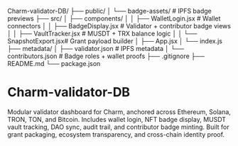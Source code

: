 Charm-validator-DB/
├── public/
│   └── badge-assets/         # IPFS badge previews
├── src/
│   ├── components/
│   │   ├── WalletLogin.jsx   # Wallet connectors
│   │   ├── BadgeDisplay.jsx  # Validator + contributor badge views
│   │   ├── VaultTracker.jsx  # MUSDT + TRX balance logic
│   │   └── SnapshotExport.jsx# Grant payload builder
│   ├── App.jsx
│   └── index.js
├── metadata/
│   ├── validator.json        # IPFS metadata
│   └── contributors.json     # Badge roles + wallet proofs
├── .gitignore
├── README.md
└── package.json
# Charm-validator-DB
Modular validator dashboard for Charm, anchored across Ethereum, Solana, TRON, TON, and Bitcoin. Includes wallet login, NFT badge display, MUSDT vault tracking, DAO sync, audit trail, and contributor badge minting. Built for grant packaging, ecosystem transparency, and cross-chain identity proof.
